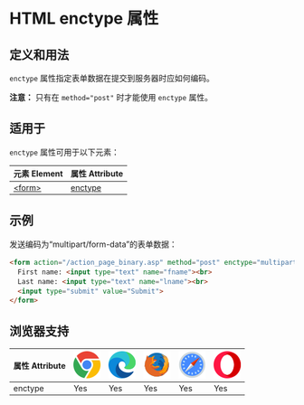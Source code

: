HTML enctype 属性
===

## 定义和用法

`enctype` 属性指定表单数据在提交到服务器时应如何编码。

**注意：** 只有在 `method="post"` 时才能使用 `enctype` 属性。

## 适用于

`enctype` 属性可用于以下元素：

| 元素 Element | 属性 Attribute |
| ----- | ----- |
| [\<form>](../tags/form.md) | [enctype](../tags/form_enctype.md) |
<!--rehype:style=width: 100%; display: inline-table;-->

## 示例

发送编码为“multipart/form-data”的表单数据：

```html idoc:preview:iframe
<form action="/action_page_binary.asp" method="post" enctype="multipart/form-data">
  First name: <input type="text" name="fname"><br>
  Last name: <input type="text" name="lname"><br>
  <input type="submit" value="Submit">
</form>
```

## 浏览器支持

| 属性 Attribute | ![chrome][1] | ![edge][2] | ![firefox][3] | ![safari][4] | ![opera][5] |
| ------- | --- | --- | --- | --- | --- |
| enctype   | Yes | Yes | Yes | Yes | Yes |
<!--rehype:style=width: 100%; display: inline-table;-->

[1]: ../assets/chrome.svg
[2]: ../assets/edge.svg
[3]: ../assets/firefox.svg
[4]: ../assets/safari.svg
[5]: ../assets/opera.svg
